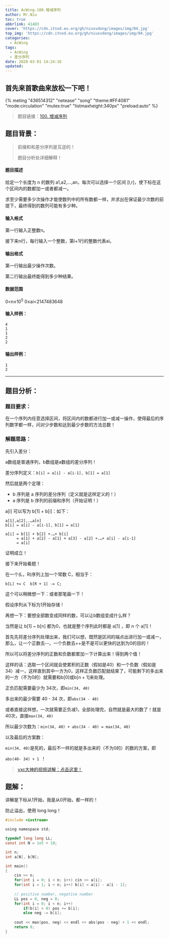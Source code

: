 ```yaml
---
title: AcWing-100.增减序列
author: Mr.Niu
toc: true
abbrlink: 41483
cover: 'https://cdn.itnxd.eu.org/gh/niuxvdong/images/img/04.jpg'
top_img: 'https://cdn.itnxd.eu.org/gh/niuxvdong/images/img/04.jpg'
categories:
  - AcWing
tags:
  - AcWing
  - 差分序列
date: 2020-03-01 14:24:16
updated:
---
```






## 首先来首歌曲来放松一下吧！

{% meting "436514312" "netease" "song" "theme:#FF4081" "mode:circulation" "mutex:true" "listmaxheight:340px" "preload:auto"  %}



> 题目链接：[100. 增减序列](https://www.acwing.com/problem/content/102/)



## 题目背景：



> 前缀和和差分序列是互逆的！
>
> 题目分析处详细解释！

#### 题目描述





给定一个长度为 n 的数列 a1,a2,…,an，每次可以选择一个区间 [l,r]，使下标在这个区间内的数都加一或者都减一。

求至少需要多少次操作才能使数列中的所有数都一样，并求出在保证最少次数的前提下，最终得到的数列可能有多少种。

#### 输入格式

第一行输入正整数n。

接下来n行，每行输入一个整数，第i+1行的整数代表ai。

#### 输出格式

第一行输出最少操作次数。

第二行输出最终能得到多少种结果。

#### 数据范围

0<n≤10<sup>5</sup>
0≤ai<2147483648

#### 输入样例：

```
4
1
1
2
2
```

#### 输出样例：

```
1
2
```



---



## 题目分析：

### 题目要求：



在一个序列内任意选择区间，将区间内的数都进行加一或减一操作，使得最后的序列数字都一样，问对少步数和达到最少步数的方法总数！

### 解题思路：



先引入差分：

a数组是普通序列，b数组是a数组的差分序列！

差分序列定义：`b[i] = a[i] - a[i-1], b[1] = a[1]`

然后就是两个定理：

- b 序列是 a 序列的差分序列（定义就是这样定义的！）
- a 序列是 b 序列的前缀和序列（开始证明！）

a[i] 可以写为 b[1] + b[i]：如下：

```
a[1],a[2],.…a[n]
b[i] = a[i] - a[i-1], b[1] = a[1]

a[i] = b[1] + b[2] +.…+ b[i]
     = a[1] + a[2] - a[1] + a[3] - a[2] +.…+ a[i] - a[i-1]
     = a[i]
```

证明成立！



接下来开始看题！

在一个(L，R)序列上加一个常数 C，相当于：

```
b[L] += C  b[R + 1] -= C;
```

这个可以稍微想一下：或者那笔画一下！



假设序列从下标为1开始存储！

再想一下：要想全部数变成同样的数，可以让b数组变成什么样？

当然是让 b[1] ~ b[n] 都为0，也就是整个序列此时都是 a[1]  ，即 n 个 a[1]！



首先先将差分序列处理出来，我们可以想，既然是区间的端点出进行加一或减一，那么，让一个正数去--，一个负数去++是不是可以更快的达到为0的目的！

所以可以将差分序列的正数和负数都累加一下计算出来！得到两个值！

这样的话：选取一个区间就会使累积的正数（假如是40）和一个负数（假如是34）减一，这样直到其中一方为0，这样正负数匹配就结束了，可能剩下的多出来的一方（不为0的）就需要和b[0]或b[n + 1]来处理。

正负匹配需要最少为 34次，即`min(34, 40)`

多出来的最少需要 40 - 34 次，即`abs(34 - 40)`

或者直接这样想，一次就需要正负减1，全部处理完，自然就是最大的数了！就是40次，直接`max(34, 40)`

所以最少次数为：`min(34, 40) + abs(34 - 40) = max(34, 40)`

以及最后的方案数：

`min(34, 40)`是死的，最后不一样的就是多出来的（不为0的）的数的方案，即

`abs(40- 34) + 1 `！

 

> [yxc大神的视频讲解：点击这里！](https://www.acwing.com/video/84/)



## 题解：



讲解是下标从1开始，我是从0开始，都一样的！

防止溢出，使用 long long！



```c
#include <iostream>

using namespace std;

typedef long long LL;
const int N = 1e5 + 10;

int n;
int a[N], b[N];

int main()
{
    cin >> n; 
    for(int i = 0; i < n; i++) cin >> a[i];
    for(int i = 1; i < n; i++) b[i] = a[i] - a[i - 1];
    
    // positive number, negative number
    LL pos = 0, neg = 0;
    for(int i = 0; i < n; i++)
        if(b[i] > 0) pos += b[i];
        else neg -= b[i];
        
    cout << max(pos, neg) << endl << abs(pos - neg) + 1 << endl;
    return 0;
}
```

